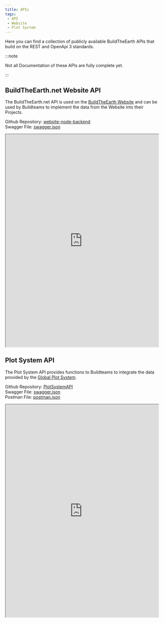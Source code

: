 ```yaml
---
title: APIs
tags:
 - API
 - Website
 - Plot System
---
```


Here you can find a collection of publicly available BuildTheEarth APIs that build on the REST and OpenApi 3 standards.

:::note

Not all Documentation of these APIs are fully complete yet.

:::

## BuildTheEarth.net Website API

The BuildTheEarth.net API is used on the [BuildTheEarth Website](https://buildtheearth.net) and can be used by Buildteams to implement the data from the Website into their Projects. 

Github Repository: [website-node-backend](https://github.com/BuildTheEarth/website-node-backend)<br />
Swagger File: [swagger.json](https://raw.githubusercontent.com/BuildTheEarth/website-node-backend/main/swagger.json)

<iframe src="https://buildtheearth.github.io/website-node-backend/" width="100%" height="700px" style={{backgroundColor:'#ffffff'}}></iframe>

## Plot System API

The Plot System API provides functions to Buildteams to integrate the data provided by the [Global Plot System](https://app.milanote.com/1MSOj31AvD6P5c/global-plot-system?p=9H9SRXRJA3f).

Github Repository: [PlotSystemAPI](https://github.com/BuildTheEarth/PlotSystemAPI)<br />
Swagger File: [swagger.json](https://raw.githubusercontent.com/BuildTheEarth/PlotSystemAPI/main/swagger.json)<br />
Postman File: [postman.json](https://raw.githubusercontent.com/BuildTheEarth/PlotSystemAPI/master/testing/postman/PlotSystemAPI.postman_collection.json)

<iframe src="https://buildtheearth.github.io/PlotSystemAPI/" width="100%" height="700px" style={{backgroundColor:'#ffffff'}}></iframe>